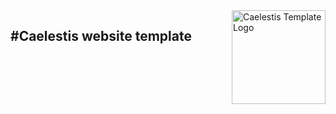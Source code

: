 <img src="logo.png" alt="Caelestis Template Logo" height="150" width="150" align="right"/>

#Caelestis website template
---
